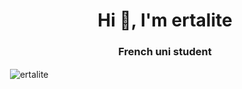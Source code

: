 <h1 align="center">Hi 👋, I'm ertalite</h1>
<h3 align="center">French uni student</h3>


<p>&nbsp;<img align="center" src="https://github-readme-stats.vercel.app/api?username=ertalite&show_icons=true&locale=en" alt="ertalite" /></p>

